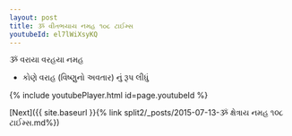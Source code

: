```yaml
---
layout: post
title: ૐ વીતભયાય નમહ ૧૦૮ ટાઈમ્સ
youtubeId: el7lWiXsyKQ
---
```

 
 
 ૐ વરાયા વરહયા નમહ  
 
 -  કોણે વરાહ (વિષ્ણુનો અવતાર) નું રૂપ લીધું 
 
  
 
  
 
 
 
 
 
 


{% include youtubePlayer.html id=page.youtubeId %}
 
[Next]({{ site.baseurl }}{% link  split2/_posts/2015-07-13-ૐ ક્ષેત્રાય નમહ ૧૦૮ ટાઈમ્સ.md%})
 
